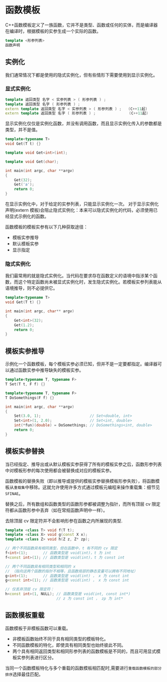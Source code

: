 # 函数模板

C++函数模板定义了一族函数，它并不是类型、函数或任何的实体，而是编译器在编译时，根据模板的实参生成一个实际的函数。

```cpp
template <形参列表>
函数声明
```

## 实例化

我们通常情况下都是使用的隐式实例化，但有些情形下需要使用到显示实例化。

### 显式实例化

```cpp
template 返回类型 名字 < 实参列表 > ( 形参列表 ) ;
template 返回类型 名字 ( 形参列表 ) ;
extern template 返回类型 名字 < 实参列表 > ( 形参列表 ) ;   (C++11起)
extern template 返回类型 名字 ( 形参列表 ) ;               (C++11起)
```

显示实例化仅仅是实例化函数，并没有调用函数，而且显示实例化传入的参数都是类型，并不是值。

```cpp
template<typename T>
void Get(T t) {}

template void Get<int>(int);

template void Get(char);

int main(int argc, char **argv)
{
    Get(32);
    Get('a');
    return 0;
}
```

在显示实例化中，对于给定的实参列表，只能显示实例化一次。
对于显示实例化声明(extern 模板)会阻止隐式实例化：本来可以隐式实例化的代码，必须使用已经显式示例化的函数。

函数模板的模板实参有以下几种获取途径：

+ 模板实参推导
+ 默认模板实参
+ 显示指定

### 隐式实例化

我们最常用的就是隐式实例化。当代码在要求存在函数定义的语境中指涉某个函数，而这个特定函数尚未被显式实例化时，发生隐式实例化。若模板实参列表能从语境推导，则不必提供它。

```cpp
template<typename T>
void Get(T t) {}

int main(int argc, char** argv)
{
    Get<int>(32);
    Get(1.2);
    return 0;
}
```

## 模板实参推导

示例化一个函数模板，每个模板实参必须已知，但并不是一定要都指定。编译器可以通过函数实参中推导缺失的模板实参。

```cpp
template<typename T, typename F>
T Set(T t, F f) {}

template<typename T, typename F>
T DoSomethings(F f) {}

int main(int argc, char **argv)
{
    Set(3.0, 1);                      // Set<double, int>
    Set<int>(1, 2.0);                 // Set<int, double>
    int(*fun)(double) = DoSomethings; // DoSomethings<int, double>
    return 0;
}
```

## 模板实参替换

当已经指定、推导出或从默认模板实参获得了所有的模板实参之后，函数形参列表中对模板形参的每次使用都会被替换成对应的模板实参。

函数模板的替换失败（即以推导或提供的模板实参替换模板形参失败），将函数模板从`重载集`中移除。这就允许使用许多方式通过模板元编程来操作重载集：细节见`SFINAE`。

替换之后，所有数组和函数类型的函数形参都被调整为指针，而所有顶层 cv 限定符都从函数形参中丢弃（如在常规函数声明中一样）。

去除顶层 cv 限定符并不会影响形参在函数之内所展现的类型.

```cpp
template <class T> void f(T t);
template <class X> void g(const X x);
template <class Z> void h(Z z, Z* zp);

// 两个不同函数具有相同类型，但在函数中，t 有不同的 cv 限定
f<int>(1);       // 函数类型是 void(int)，t 为 int
f<const int>(1); // 函数类型是 void(int)，t 为 const int

// 两个不同函数具有相同类型和相同的 x
// （指向这两个函数的指针不相等，且函数局部的静态变量可以拥有不同地址）
g<int>(1);       // 函数类型是 void(int) ， x 为 const int
g<const int>(1); // 函数类型是 void(int) ， x 为 const int

// 仅丢弃顶层 cv 限定符：
h<const int>(1, NULL); // 函数类型是 void(int, const int*)
                       // z 为 const int ， zp 为 int*
```

## 函数模板重载

函数模板于非模板函数可以重载。

+ 非模板函数始终不同于具有相同类型的模板特化。
+ 不同函数模板的特化，即使具有相同类型也始终彼此不同。
+ 两个具有相同返回类型和相同形参列表的函数模板是不同的，而且可用显式模板实参列表进行区分。

当同一个函数模板特化与多个重载的函数模板相匹配时,需要进行`重载函数模板的部分排序`选择最佳匹配。